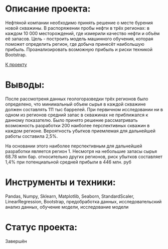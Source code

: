 # Описание проекта: 
Нефтяной компании необходимо принять решение о месте бурения новой скважины. В распоряжении пробы нефти в трёх регионах: в каждом 10 000 месторождений, где измерили качество нефти и объём её запасов. Цель - построить модель машинного обучения, которая поможет определить регион, где добыча принесёт наибольшую прибыль. Проанализировать возможную прибыль и риски техникой Bootstrap.

[К проекту](https://github.com/Speck-of-light/-Practicum-by-Yandex-Data-Science/blob/a47aab8c06ed72956605a7ce21a9c0608b799a46/%D0%92%D1%8B%D0%B1%D0%BE%D1%80%20%D0%BB%D0%BE%D0%BA%D0%B0%D1%86%D0%B8%D0%B8%20%D0%B4%D0%BB%D1%8F%20%D0%B1%D1%83%D1%80%D0%B5%D0%BD%D0%B8%D1%8F%20%D1%81%D0%BA%D0%B2%D0%B0%D0%B6%D0%B8%D0%BD%D1%8B/%D0%92%D1%8B%D0%B1%D0%BE%D1%80%20%D0%BB%D0%BE%D0%BA%D0%B0%D1%86%D0%B8%D0%B8%20%D0%B4%D0%BB%D1%8F%20%D0%B1%D1%83%D1%80%D0%B5%D0%BD%D0%B8%D1%8F%20%D1%81%D0%BA%D0%B2%D0%B0%D0%B6%D0%B8%D0%BD%D1%8B%20.ipynb)

# Выводы: 

После рассмотреня данных геологоразведки трёх регионов было определено, что минимальный объем сырья в каждой скважине должен составлять 111 тыс баррелей. При первичном исследовании ни в одном из регионов средний запас в скважинах не приближался к данному показателю. Было принято решение рассматривать возможность разработки 200 наиболее перспективных скважин в каждом регионе. Вероятность убытков приемлемая для дальнейшей работы составила 2,5%. 

На основании этого наиболее перспективным для дальнейшей разработки является регион 1. Несмотря на небольшие запасы сырья 68.78 млн бар. относительно других регионов, риск убытков составляет 1,4% при потенциальной средней прибыли в 446 млн. руб

# Инструменты и техники: 
Pandas, Numpy, Sklearn, Matplotlib, Seaborn, StandardScaler, LinearRegression, Bootstrap, предобработка данных, исследовательский анализ данных, обучение модели, исследование модели

# Статус проекта: 
Завершён
